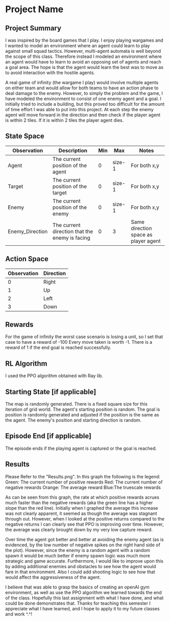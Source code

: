 # Project Name
## Project Summary
<!-- Around 200 Words -->
<!-- Cover (1) What problem you are solving, (2) Who will use this RL module and be happy with the learning, and (3) a brief description of the results -->

I was inspired by the board games that I play. I enjoy playing wargames and I wanted to model an environment where an 
agent could learn to play against small squad tactics. However, multi-agent automata is well beyond the scope of this class.
Therefore instead I modeled an environment where an agent would have to learn to avoid an opposing set of agents and reach 
a goal area. The hope is that the agent would learn the best was to move as to avoid interaction with the hostile agents.

A real game of infinity (the wargame I play) would involve multiple agents on either team and would allow for both teams
to have an action phase to deal damage to the enemy. However, to simply the problem and the game, I have modeled the
environment to consist of one enemy agent and a goal. I initially tried to include a building, but this proved too difficult
for the amount of time effort I was able to put into this project. At each step the enemy agent will move forward in the direction
and then check if the player agent is within 2 tiles. If it is within 2 tiles the player agent dies. 


## State Space
<!-- See the Cart Pole Env example https://gymnasium.farama.org/environments/classic_control/cart_pole/ -->


| Observation     | Description                                    | Min | Max    | Notes                                |
|-----------------|------------------------------------------------|-----|--------|--------------------------------------|
| Agent           | The current position of the agent              | 0   | size-1 | For both x,y                         | 
| Target          | The current position of the target             | 0   | size-1 | For both x,y                         |
| Enemy           | The current position of the enemy              | 0   | size-1 | For both x,y                         |
| Enemy_Direction | The current direction that the enemy is facing | 0   | 3      | Same direction space as player agent |

## Action Space
<!-- See the Cart Pole Env example https://gymnasium.farama.org/environments/classic_control/cart_pole/ -->
| Observation | Direction |
|-------------|-----------|
| 0           | Right     |
| 1           | Up        |
| 2           | Left      |
| 3           | Down      |

## Rewards
<!-- See the Cart Pole Env example https://gymnasium.farama.org/environments/classic_control/cart_pole/ -->
For the game of infinity the worst case scenario is losing a unit, so I set that case to have a reward of -100
Every move taken is worth -1. There is a reward of 1 if the end goal is reached successfully.

## RL Algorithm 
I used the PPO algorithm obtained with Ray lib.

## Starting State [if applicable]
<!-- See the Cart Pole Env example https://gymnasium.farama.org/environments/classic_control/cart_pole/ -->

The map is randomly generated. There is a fixed square size for this iteration of grid world.
The agent's starting position is random. The goal is position is randomly generated and adjusted if the position is the
same as the agent. The enemy's position and starting direction is random.

## Episode End [if applicable]
<!-- See the Cart Pole Env example https://gymnasium.farama.org/environments/classic_control/cart_pole/ -->

The episode ends if the playing agent is captured or the goal is reached.

## Results

Please Refer to the "Results.png". In this graph the following is the legend:
Green: The current number of positive rewards
Red: The current number of negative rewards
Orange: The average reward
Blue:The truescale rewards

As can be seen from this graph, the rate at which positive rewards acrues much faster than the negative rewards (aka the
green line has a higher slope than the red line). Initially when I graphed the average this increase was not clearly apparent, 
it seemed as though the average was stagnant through out. However, when I looked at the positive returns compared to the
negative returns I can clearly see that PPO is improving over time. However, the average was clearly brought down by my 
very low capture reward. 

Over time the agent got better and better at avoiding the enemy agent (as is evidenced, by the low number of negative 
spikes on the right hand side of the plot). However, since the enemy is a random agent with a random spawn it would be 
much better if enemy spawn logic was much more strategic and game accurate. Furthermore, I would like to improve upon 
this by adding additional enemies and obstacles to see how the agent would fare in that environment. Also I could add
shooting logic to see how that would affect the aggressiveness of the agent.

I believe that was able to grasp the basics of creating an openAI gym environment, as well as use the PPO algorithm we 
learned towards the end of the class. Hopefully this last assignment with what I have done, and what could be done 
demonstrates that. Thanks for teaching this semester  I appreciate what I have learned, and I hope to apply it to my 
future classes and work ^.^!

